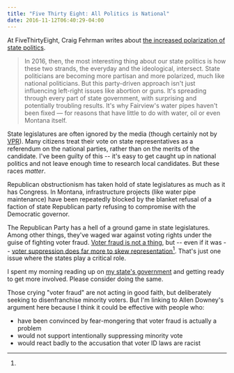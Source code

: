 ```yaml
---
title: "Five Thirty Eight: All Politics is National"
date: 2016-11-12T06:40:29-04:00
---
```


At FiveThirtyEight, Craig Fehrman writes about [the increased polarization of state politics][1].

> In 2016, then, the most interesting thing about our state politics is how these two strands, the everyday and the ideological, intersect. State politicians are becoming more partisan and more polarized, much like national politicians. But this party-driven approach isn't just influencing left-right issues like abortion or guns. It's spreading through every part of state government, with surprising and potentially troubling results. It's why Fairview's water pipes haven't been fixed — for reasons that have little to do with water, oil or even Montana itself.

State legislatures are often ignored by the media (though certainly not by [VPR][2]). Many citizens treat their vote on state representatives as a referendum on the national parties, rather than on the merits of the candidate. I've been guilty of this -- it's easy to get caught up in national politics and not leave enough time to research local candidates. But these races _matter_.

Republican obstructionism has taken hold of state legislatures as much as it has Congress. In Montana, infrastructure projects (like water pipe maintenance) have been repeatedly blocked by the blanket refusal of a faction of state Republican party refusing to compromise with the Democratic governor.

The Republican Party has a hell of a ground game in state legislatures. Among other things, they've waged war against voting rights under the guise of fighting voter fraud. [Voter fraud is not a thing][3], but -- even if it was -- [voter suppression does far more to skew representation][4][^1]. That's just one issue where the states play a critical role.

I spent my morning reading up on [my state's government][5] and getting ready to get more involved. Please consider doing the same.

[^1]:

  Those crying "voter fraud" are not acting in good faith, but deliberately seeking to disenfranchise minority voters. But I'm linking to Allen Downey's argument here because I think it could be effective with people who:

  - have been convinced by fear-mongering that voter fraud is actually a problem
  - would not support intentionally suppressing minority vote
  - would react badly to the accusation that voter ID laws are racist

[1]: http://fivethirtyeight.com/features/all-politics-is-national/
[2]: http://digital.vpr.net/topic/vermont-legislature
[3]: http://www.nytimes.com/2014/06/11/upshot/vote-fraud-is-rare-but-myth-is-widespread.html
[4]: http://allendowney.blogspot.com/2016/11/election-day-finally.html
[5]: https://en.wikipedia.org/wiki/Government_of_Vermont
